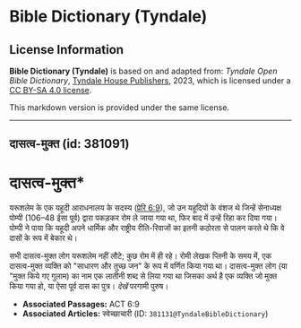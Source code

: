 # Bible Dictionary (Tyndale)

## License Information

**Bible Dictionary (Tyndale)** is based on and adapted from: _Tyndale Open Bible Dictionary_, [Tyndale House Publishers](https://tyndaleopenresources.com/), 2023, which is licensed under a [CC BY-SA 4.0 license](https://creativecommons.org/licenses/by-sa/4.0/legalcode.en).

This markdown version is provided under the same license.



--------------------------------

## दासत्व-मुक्त (id: 381091)

दासत्व\-मुक्त\*
===============

यरूशलेम के एक यहूदी आराधनालय के सदस्य ([प्रेरि 6:9](https://ref.ly/Acts6:9)), जो उन यहूदियों के वंशज थे जिन्हें सेनाध्यक्ष पोम्पी (106–48 ईसा पूर्व) द्वारा पकड़कर रोम ले जाया गया था, फिर बाद में उन्हें रिहा कर दिया गया। पोम्पी ने पाया कि यहूदी अपने धार्मिक और राष्ट्रीय रीति\-रिवाजों का इतनी कठोरता से पालन करते थे कि वे दासों के रूप में बेकार थे।

सभी दासत्व\-मुक्त लोग यरूशलेम नहीं लौटे; कुछ रोम में ही रहे। रोमी लेखक प्लिनी के समय में, एक दासत्व\-मुक्त व्यक्ति को "साधारण और तुच्छ जन" के रूप में वर्णित किया गया था। दासत्व\-मुक्त लोग (या "मुक्त किये गए गुलाम) का नाम एक लातीनी शब्द से लिया गया था जिसका अर्थ है एक व्यक्ति जो मुक्त किया गया हो, या ऐसा पूर्व दास का पुत्र। *देखें* परगामी पुरुष।

* **Associated Passages:** ACT 6:9
* **Associated Articles:** स्वेच्छाचारी (ID: `381131@TyndaleBibleDictionary`)

